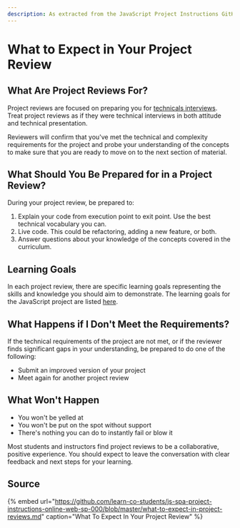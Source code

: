 ```yaml
---
description: As extracted from the JavaScript Project Instructions GitHub repository
---
```


# What to Expect in Your Project Review

## What Are Project Reviews For?

Project reviews are focused on preparing you for [technicals interviews](https://www.brightnetwork.co.uk/career-path-guides/technology-it-software-development/five-ways-stand-out-your-technology/what-expect-technical-interview/). Treat project reviews as if they were technical interviews in both attitude and technical presentation.

Reviewers will confirm that you've met the technical and complexity requirements for the project and probe your understanding of the concepts to make sure that you are ready to move on to the next section of material.

## What Should You Be Prepared for in a Project Review?

During your project review, be prepared to:

1. Explain your code from execution point to exit point. Use the best technical vocabulary you can.
2. Live code. This could be refactoring, adding a new feature, or both.
3. Answer questions about your knowledge of the concepts covered in the curriculum.

## Learning Goals

In each project review, there are specific learning goals representing the skills and knowledge you should aim to demonstrate. The learning goals for the JavaScript project are listed [here](./#learning-goals).

## What Happens if I Don't Meet the Requirements?

If the technical requirements of the project are not met, or if the reviewer finds significant gaps in your understanding, be prepared to do one of the following:

* Submit an improved version of your project
* Meet again for another project review

## What Won't Happen

* You won't be yelled at
* You won't be put on the spot without support
* There's nothing you can do to instantly fail or blow it

Most students and instructors find project reviews to be a collaborative, positive experience. You should expect to leave the conversation with clear feedback and next steps for your learning.

## Source

{% embed url="https://github.com/learn-co-students/js-spa-project-instructions-online-web-sp-000/blob/master/what-to-expect-in-project-reviews.md" caption="What To Expect In Your Project Review" %}

